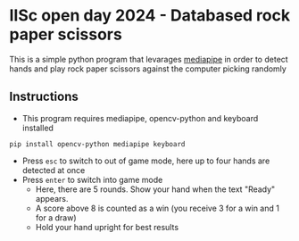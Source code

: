 # IISc open day 2024 - Databased rock paper scissors

This is a simple python program that levarages [mediapipe](https://developers.google.com/mediapipe) in order to detect hands and play rock paper scissors against the computer picking randomly

## Instructions
- This program requires mediapipe, opencv-python and keyboard installed
```
pip install opencv-python mediapipe keyboard
```
- Press `esc` to switch to out of game mode, here up to four hands are detected at once
- Press `enter` to switch into game mode
  - Here, there are 5 rounds. Show your hand when the text "Ready" appears.
  - A score above 8 is counted as a win (you receive 3 for a win and 1 for a draw)
  - Hold your hand upright for best results
